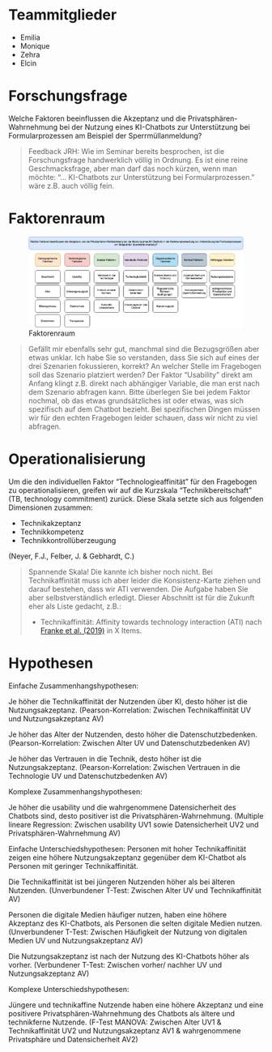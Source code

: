 # Teammitglieder

-   Emilia
-   Monique
-   Zehra
-   Elcin

# Forschungsfrage

Welche Faktoren beeinflussen die Akzeptanz und die
Privatsphären-Wahrnehmung bei der Nutzung eines KI-Chatbots zur
Unterstützung bei Formularprozessen am Beispiel der Sperrmüllanmeldung?

> Feedback JRH: Wie im Seminar bereits besprochen, ist die
> Forschungsfrage handwerklich völlig in Ordnung. Es ist eine reine
> Geschmacksfrage, aber man darf das noch kürzen, wenn man möchte: “…
> KI-Chatbots zur Unterstützung bei Formularprozessen.” wäre z.B. auch
> völlig fein.

# Faktorenraum

<figure>
<img src="images/Faktorenraum.jpeg" alt="Faktorenraum" />
<figcaption aria-hidden="true">Faktorenraum</figcaption>
</figure>

> Gefällt mir ebenfalls sehr gut, manchmal sind die Bezugsgrößen aber
> etwas unklar. Ich habe Sie so verstanden, dass Sie sich auf eines der
> drei Szenarien fokussieren, korrekt? An welcher Stelle im Fragebogen
> soll das Szenario platziert werden? Der Faktor “Usability” direkt am
> Anfang klingt z.B. direkt nach abhängiger Variable, die man erst nach
> dem Szenario abfragen kann. Bitte überlegen Sie bei jedem Faktor
> nochmal, ob das etwas grundsätzliches ist oder etwas, was sich
> spezifisch auf dem Chatbot bezieht. Bei spezifischen Dingen müssen wir
> für den echten Fragebogen leider schauen, dass wir nicht zu viel
> abfragen.

# Operationalisierung

Um die den individuellen Faktor “Technologieaffinität” für den
Fragebogen zu operationalisieren, greifen wir auf die Kurzskala
“Technikbereitschaft” (TB, technology commitment) zurück. Diese Skala
setzte sich aus folgenden Dimensionen zusammen:

-   Technikakzeptanz
-   Technikkompetenz
-   Technikkontrollüberzeugung

(Neyer, F.J., Felber, J. & Gebhardt, C.)

> Spannende Skala! Die kannte ich bisher noch nicht. Bei
> Technikaffinität muss ich aber leider die Konsistenz-Karte ziehen und
> darauf bestehen, dass wir ATI verwenden. Die Aufgabe haben Sie aber
> selbstverständlich erledigt. Dieser Abschnitt ist für die Zukunft eher
> als Liste gedacht, z.B.:
>
> -   Technikaffinität: Affinity towards technology interaction (ATI)
>     nach [Franke et
>     al. (2019)](10.1080/10447318.2018.1456150 "Franke, T., Attig, C., & Wessel, D. (2019). A Personal Resource for Technology Interaction: Development and Validation of the Affinity for Technology Interaction (ATI) Scale. International Journal of Human–Computer Interaction, 35(6), 456-467, DOI: 10.1080/10447318.2018.1456150")
>     in X Items.

# Hypothesen

Einfache Zusammenhangshypothesen:

Je höher die Technikaffinität der Nutzenden über KI, desto höher ist die
Nutzungsakzeptanz. (Pearson-Korrelation: Zwischen Technikaffinität UV
und Nutzungsakzeptanz AV)

Je höher das Alter der Nutzenden, desto höher die Datenschutzbedenken.
(Pearson-Korrelation: Zwischen Alter UV und Datenschutzbedenken AV)

Je höher das Vertrauen in die Technik, desto höher ist die
Nutzungsakzeptanz. (Pearson-Korrelation: Zwischen Vertrauen in die
Technologie UV und Datenschutzbedenken AV)

Komplexe Zusammenhangshypothesen:

Je höher die usability und die wahrgenommene Datensicherheit des
Chatbots sind, desto positiver ist die Privatsphären-Wahrnehmung.
(Multiple lineare Regression: Zwischen usability UV1 sowie
Datensicherheit UV2 und Privatsphären-Wahrnehmung AV)

Einfache Unterschiedshypothesen: Personen mit hoher Technikaffinität
zeigen eine höhere Nutzungsakzeptanz gegenüber dem KI-Chatbot als
Personen mit geringer Technikaffinität.

Die Technikaffinität ist bei jüngeren Nutzenden höher als bei älteren
Nutzenden. (Unverbundener T-Test: Zwischen Alter UV und Technikaffinität
AV)

Personen die digitale Medien häufiger nutzen, haben eine höhere
Akzeptanz des KI-Chatbots, als Personen die selten digitale Medien
nutzen. (Unverbundener T-Test: Zwischen Häufigkeit der Nutzung von
digitalen Medien UV und Nutzungsakzeptanz AV)

Die Nutzungsakzeptanz ist nach der Nutzung des KI-Chatbots höher als
vorher. (Verbundener T-Test: Zwischen vorher/ nachher UV und
Nutzungsakzeptanz AV)

Komplexe Unterschiedshypothesen:

Jüngere und technikaffine Nutzende haben eine höhere Akzeptanz und eine
positivere Privatsphären-Wahrnehmung des Chatbots als ältere und
technikferne Nutzende. (F-Test MANOVA: Zwischen Alter UV1 &
Technikaffinität UV2 und Nutzungsakzeptanz AV1 & wahrgenommene
Privatsphäre und Datensicherheit AV2)
